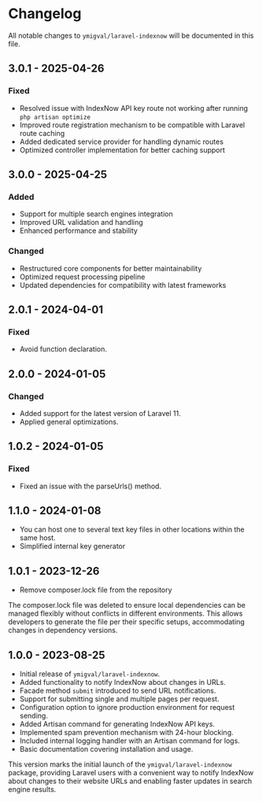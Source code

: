 # Changelog

All notable changes to `ymigval/laravel-indexnow` will be documented in this file.

## 3.0.1 - 2025-04-26

### Fixed

- Resolved issue with IndexNow API key route not working after running `php artisan optimize`
- Improved route registration mechanism to be compatible with Laravel route caching
- Added dedicated service provider for handling dynamic routes
- Optimized controller implementation for better caching support

## 3.0.0 - 2025-04-25

### Added

- Support for multiple search engines integration
- Improved URL validation and handling
- Enhanced performance and stability

### Changed

- Restructured core components for better maintainability
- Optimized request processing pipeline
- Updated dependencies for compatibility with latest frameworks

## 2.0.1 - 2024-04-01

### Fixed

- Avoid function declaration.

## 2.0.0 - 2024-01-05

### Changed

- Added support for the latest version of Laravel 11.
- Applied general optimizations.

## 1.0.2 - 2024-01-05

### Fixed

- Fixed an issue with the parseUrls() method.

## 1.1.0 - 2024-01-08

- You can host one to several text key files in other locations within the same host.
- Simplified internal key generator

## 1.0.1 - 2023-12-26

- Remove composer.lock file from the repository

The composer.lock file was deleted to ensure local dependencies can be managed flexibly without conflicts in different
environments. This allows developers to generate the file per their specific setups, accommodating changes in dependency
versions.

## 1.0.0 - 2023-08-25

- Initial release of `ymigval/laravel-indexnow`.
- Added functionality to notify IndexNow about changes in URLs.
- Facade method `submit` introduced to send URL notifications.
- Support for submitting single and multiple pages per request.
- Configuration option to ignore production environment for request sending.
- Added Artisan command for generating IndexNow API keys.
- Implemented spam prevention mechanism with 24-hour blocking.
- Included internal logging handler with an Artisan command for logs.
- Basic documentation covering installation and usage.

This version marks the initial launch of the `ymigval/laravel-indexnow` package, providing Laravel users with a convenient way to notify IndexNow about changes to their website URLs and enabling faster updates in search engine results.

